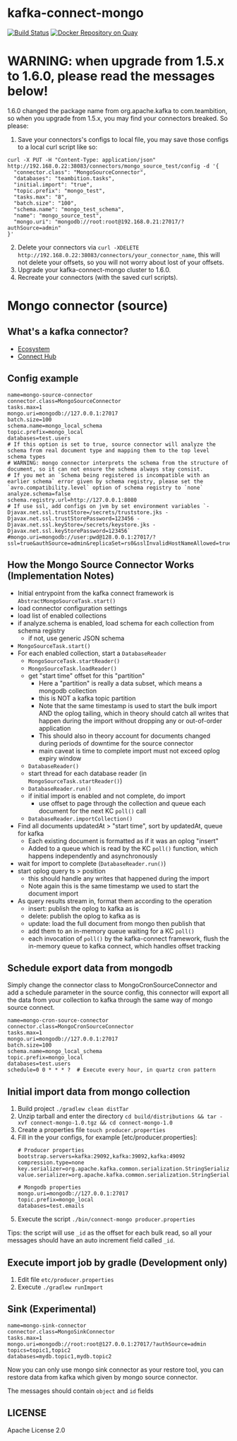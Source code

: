 # kafka-connect-mongo

[![Build Status][travis-image]][travis-url]
[![Docker Repository on Quay](https://quay.io/repository/sailxjx/kafka-connect-mongo/status "Docker Repository on Quay")](https://quay.io/repository/sailxjx/kafka-connect-mongo)

# WARNING: when upgrade from 1.5.x to 1.6.0, please read the messages below!

1.6.0 changed the package name from org.apache.kafka to com.teambition, so when you upgrade from 1.5.x, you may find your connectors breaked. So please:

1. Save your connectors's configs to local file, you may save those configs to a local curl script like so:
  ```
  curl -X PUT -H "Content-Type: application/json" http://192.168.0.22:38083/connectors/mongo_source_test/config -d '{
    "connector.class": "MongoSourceConnector",
    "databases": "teambition.tasks",
    "initial.import": "true",
    "topic.prefix": "mongo_test",
    "tasks.max": "8",
    "batch.size": "100",
    "schema.name": "mongo_test_schema",
    "name": "mongo_source_test",
    "mongo.uri": "mongodb://root:root@192.168.0.21:27017/?authSource=admin"
  }'
  ```
2. Delete your connectors via `curl -XDELETE http://192.168.0.22:38083/connectors/your_connector_name`, this will not delete your offsets, so you will not worry about lost of your offsets.
3. Upgrade your kafka-connect-mongo cluster to 1.6.0.
4. Recreate your connectors (with the saved curl scripts).

# Mongo connector (source)

## What's a kafka connector?

* [Ecosystem](https://cwiki.apache.org/confluence/display/KAFKA/Ecosystem)
* [Connect Hub](http://www.confluent.io/product/connectors)

## Config example

```properties
name=mongo-source-connector
connector.class=MongoSourceConnector
tasks.max=1
mongo.uri=mongodb://127.0.0.1:27017
batch.size=100
schema.name=mongo_local_schema
topic.prefix=mongo_local
databases=test.users
# If this option is set to true, source connector will analyze the schema from real document type and mapping them to the top level schema types
# WARNING: mongo connector interprets the schema from the structure of document, so it can not ensure the schema always stay consist.
# If you met an `Schema being registered is incompatible with an earlier schema` error given by schema registry, please set the `avro.compatibility.level` option of schema registry to `none`
analyze.schema=false
schema.registry.url=http://127.0.0.1:8080
# If use ssl, add configs on jvm by set environment variables `-Djavax.net.ssl.trustStore=/secrets/truststore.jks -Djavax.net.ssl.trustStorePassword=123456 -Djavax.net.ssl.keyStore=/secrets/keystore.jks -Djavax.net.ssl.keyStorePassword=123456`
#mongo.uri=mongodb://user:pwd@128.0.0.1:27017/?ssl=true&authSource=admin&replicaSet=rs0&sslInvalidHostNameAllowed=true
```

## How the Mongo Source Connector Works (Implementation Notes)

- Initial entrypoint from the kafka connect framework is `AbstractMongoSourceTask.start()`
- load connector configuration settings
- load list of enabled collections
- if analyze.schema is enabled, load schema for each collection from schema registry
  - if not, use generic JSON schema
- `MongoSourceTask.start()`
- For each enabled collection, start a `DatabaseReader`
  - `MongoSourceTask.startReader()`
  - `MongoSourceTask.loadReader()`
  - get "start time" offset for this "partition"
    - Here a "partition" is really a data subset, which means a mongodb collection
    - this is NOT a kafka topic partition
    - Note that the same timestamp is used to start the bulk import AND the oplog tailing, which in theory should catch all writes that happen during the import without dropping any or out-of-order application
    - This should also in theory account for documents changed during periods of downtime for the source connector
    - main caveat is time to complete import must not exceed oplog expiry window
  - `DatabaseReader()`
  - start thread for each database reader (in `MongoSourceTask.startReader()`)
  - `DatabaseReader.run()`
  - if initial import is enabled and not complete, do import
    - use offset to page through the collection and queue each document for the next KC `poll()` call
  - `DatabaseReader.importCollection()`
- Find all documents updatedAt > "start time", sort by updatedAt, queue for kafka
  - Each existing document is formatted as if it was an oplog "insert"
  - Added to a queue which is read by the KC `poll()` function, which happens independently and asynchronously
- wait for import to complete (`DatabaseReader.run()`)
- start oplog query ts > position
  - this should handle any writes that happened during the import
  - Note again this is the same timestamp we used to start the document import
- As query results stream in, format them according to the operation
    - insert: publish the oplog to kafka as is
    - delete: publish the oplog to kafka as is
    - update: load the full document from mongo then publish that
  - add them to an in-memory queue waiting for a KC `poll()`
  - each invocation of `poll()` by the kafka-connect framework, flush the in-memory queue to kafka connect, which handles offset tracking

## Schedule export data from mongodb

Simply change the connector class to MongoCronSourceConnector and add a schedule parameter in the source config,
this connector will export all the data from your collection to kafka through the same way of mongo source connect.

```properties
name=mongo-cron-source-connector
connector.class=MongoCronSourceConnector
tasks.max=1
mongo.uri=mongodb://127.0.0.1:27017
batch.size=100
schema.name=mongo_local_schema
topic.prefix=mongo_local
databases=test.users
schedule=0 0 * * * ?  # Execute every hour, in quartz cron pattern
```

## Initial import data from mongo collection

1. Build project `./gradlew clean distTar`
2. Unzip tarball and enter the directory `cd build/distributions && tar -xvf connect-mongo-1.0.tgz && cd connect-mongo-1.0`
3. Create a properties file `touch producer.properties`
4. Fill in the your configs, for example [etc/producer.properties]:
    ```properties
    # Producer properties
    bootstrap.servers=kafka:29092,kafka:39092,kafka:49092
    compression.type=none
    key.serializer=org.apache.kafka.common.serialization.StringSerializer
    value.serializer=org.apache.kafka.common.serialization.StringSerializer

    # Mongodb properties
    mongo.uri=mongodb://127.0.0.1:27017
    topic.prefix=mongo_local
    databases=test.emails
    ```
5. Execute the script `./bin/connect-mongo producer.properties`

Tips: the script will use `_id` as the offset for each bulk read,
so all your messages should have an auto increment field called `_id`.

## Execute import job by gradle (Development only)

1. Edit file `etc/producer.properties`
2. Execute `./gradlew runImport`

## Sink (Experimental)

```properties
name=mongo-sink-connector
connector.class=MongoSinkConnector
tasks.max=1
mongo.uri=mongodb://root:root@127.0.0.1:27017/?authSource=admin
topics=topic1,topic2
databases=mydb.topic1,mydb.topic2
```

Now you can only use mongo sink connector as your restore tool,
you can restore data from kafka which given by mongo source connector.

The messages should contain `object` and `id` fields

## LICENSE

Apache License 2.0

[travis-url]: https://travis-ci.org/teambition/kafka-connect-mongo
[travis-image]: http://img.shields.io/travis/teambition/kafka-connect-mongo.svg
